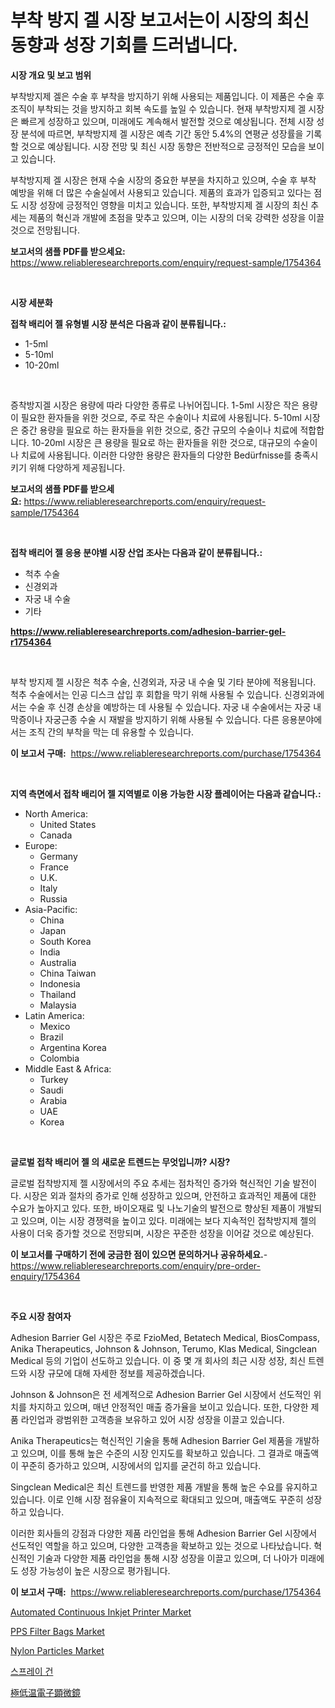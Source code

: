 <p><h1>부착 방지 겔 시장 보고서는이 시장의 최신 동향과 성장 기회를 드러냅니다.</h1></p><p><strong>시장 개요 및 보고 범위</strong></p>
<p><p>부착방지제 겔은 수술 후 부착을 방지하기 위해 사용되는 제품입니다. 이 제품은 수술 후 조직이 부착되는 것을 방지하고 회복 속도를 높일 수 있습니다. 현재 부착방지제 겔 시장은 빠르게 성장하고 있으며, 미래에도 계속해서 발전할 것으로 예상됩니다. 전체 시장 성장 분석에 따르면, 부착방지제 겔 시장은 예측 기간 동안 5.4%의 연평균 성장률을 기록할 것으로 예상됩니다. 시장 전망 및 최신 시장 동향은 전반적으로 긍정적인 모습을 보이고 있습니다. </p><p>부착방지제 겔 시장은 현재 수술 시장의 중요한 부분을 차지하고 있으며, 수술 후 부착 예방을 위해 더 많은 수술실에서 사용되고 있습니다. 제품의 효과가 입증되고 있다는 점도 시장 성장에 긍정적인 영향을 미치고 있습니다. 또한, 부착방지제 겔 시장의 최신 추세는 제품의 혁신과 개발에 초점을 맞추고 있으며, 이는 시장의 더욱 강력한 성장을 이끌 것으로 전망됩니다.</p></p>
<p><strong>보고서의 샘플 PDF를 받으세요:</strong> <a href="https://www.reliableresearchreports.com/enquiry/request-sample/1754364">https://www.reliableresearchreports.com/enquiry/request-sample/1754364</a></p>
<p>&nbsp;</p>
<p><strong>시장 세분화</strong></p>
<p><strong>접착 배리어 젤 유형별 시장 분석은 다음과 같이 분류됩니다.:</strong></p>
<p><ul><li>1-5ml</li><li>5-10ml</li><li>10-20ml</li></ul></p>
<p>&nbsp;</p>
<p><p>증착방지겔 시장은 용량에 따라 다양한 종류로 나뉘어집니다. 1-5ml 시장은 작은 용량이 필요한 환자들을 위한 것으로, 주로 작은 수술이나 치료에 사용됩니다. 5-10ml 시장은 중간 용량을 필요로 하는 환자들을 위한 것으로, 중간 규모의 수술이나 치료에 적합합니다. 10-20ml 시장은 큰 용량을 필요로 하는 환자들을 위한 것으로, 대규모의 수술이나 치료에 사용됩니다. 이러한 다양한 용량은 환자들의 다양한 Bedürfnisse를 충족시키기 위해 다양하게 제공됩니다.</p></p>
<p><strong>보고서의 샘플 PDF를 받으세요:</strong>&nbsp;<a href="https://www.reliableresearchreports.com/enquiry/request-sample/1754364">https://www.reliableresearchreports.com/enquiry/request-sample/1754364</a></p>
<p>&nbsp;</p>
<p><strong> 접착 배리어 젤 응용 분야별 시장 산업 조사는 다음과 같이 분류됩니다.:</strong></p>
<p><ul><li>척추 수술</li><li>신경외과</li><li>자궁 내 수술</li><li>기타</li></ul></p>
<p><strong><a href="https://www.reliableresearchreports.com/adhesion-barrier-gel-r1754364">https://www.reliableresearchreports.com/adhesion-barrier-gel-r1754364</a></strong></p>
<p>&nbsp;</p>
<p><p>부착 방지제 젤 시장은 척추 수술, 신경외과, 자궁 내 수술 및 기타 분야에 적용됩니다. 척추 수술에서는 인공 디스크 삽입 후 회합을 막기 위해 사용될 수 있습니다. 신경외과에서는 수술 후 신경 손상을 예방하는 데 사용될 수 있습니다. 자궁 내 수술에서는 자궁 내막증이나 자궁근종 수술 시 재발을 방지하기 위해 사용될 수 있습니다. 다른 응용분야에서는 조직 간의 부착을 막는 데 유용할 수 있습니다.</p></p>
<p><strong>이 보고서 구매:</strong>&nbsp; <a href="https://www.reliableresearchreports.com/purchase/1754364">https://www.reliableresearchreports.com/purchase/1754364</a></p>
<p>&nbsp;</p>
<p><strong>지역 측면에서 접착 배리어 젤 지역별로 이용 가능한 시장 플레이어는 다음과 같습니다.:</strong></p>
<p><ul>
    <li>
        North America:
        <ul>
            <li>United States</li>
            <li>Canada</li>
        </ul>
    </li>
    <li>
        Europe:
        <ul>
            <li>Germany</li>
            <li>France</li>
            <li>U.K.</li>
            <li>Italy</li>
            <li>Russia</li>
        </ul>
    </li>
    <li>
        Asia-Pacific:
        <ul>
            <li>China</li>
            <li>Japan</li>
            <li>South Korea</li>
            <li>India</li>
            <li>Australia</li>
            <li>China Taiwan</li>
            <li>Indonesia</li>
            <li>Thailand</li>
            <li>Malaysia</li>
        </ul>
    </li>
    <li>
        Latin America:
        <ul>
            <li>Mexico</li>
            <li>Brazil</li>
            <li>Argentina Korea</li>
            <li>Colombia</li>
        </ul>
    </li>
    <li>
        Middle East & Africa:
        <ul>
            <li>Turkey</li>
            <li>Saudi</li>
            <li>Arabia</li>
            <li>UAE</li>
            <li>Korea</li>
        </ul>
    </li>
    </ul></p>
<p>&nbsp;</p>
<p><strong>글로벌 접착 배리어 젤 의 새로운 트렌드는 무엇입니까? 시장?</strong></p>
<p><p>글로벌 접착방지제 젤 시장에서의 주요 추세는 점차적인 증가와 혁신적인 기술 발전이다. 시장은 외과 절차의 증가로 인해 성장하고 있으며, 안전하고 효과적인 제품에 대한 수요가 높아지고 있다. 또한, 바이오재료 및 나노기술의 발전으로 향상된 제품이 개발되고 있으며, 이는 시장 경쟁력을 높이고 있다. 미래에는 보다 지속적인 접착방지제 젤의 사용이 더욱 증가할 것으로 전망되며, 시장은 꾸준한 성장을 이어갈 것으로 예상된다.</p></p>
<p><strong>이 보고서를 구매하기 전에 궁금한 점이 있으면 문의하거나 공유하세요.</strong>- <a href="https://www.reliableresearchreports.com/enquiry/pre-order-enquiry/1754364">https://www.reliableresearchreports.com/enquiry/pre-order-enquiry/1754364</a></p>
<p>&nbsp;</p>
<p><strong>주요 시장 참여자</strong></p>
<p><p>Adhesion Barrier Gel 시장은 주로 FzioMed, Betatech Medical, BiosCompass, Anika Therapeutics, Johnson & Johnson, Terumo, Klas Medical, Singclean Medical 등의 기업이 선도하고 있습니다. 이 중 몇 개 회사의 최근 시장 성장, 최신 트렌드와 시장 규모에 대해 자세한 정보를 제공하겠습니다.</p><p>Johnson & Johnson은 전 세계적으로 Adhesion Barrier Gel 시장에서 선도적인 위치를 차지하고 있으며, 매년 안정적인 매출 증가율을 보이고 있습니다. 또한, 다양한 제품 라인업과 광범위한 고객층을 보유하고 있어 시장 성장을 이끌고 있습니다.</p><p>Anika Therapeutics는 혁신적인 기술을 통해 Adhesion Barrier Gel 제품을 개발하고 있으며, 이를 통해 높은 수준의 시장 인지도를 확보하고 있습니다. 그 결과로 매출액이 꾸준히 증가하고 있으며, 시장에서의 입지를 굳건히 하고 있습니다.</p><p>Singclean Medical은 최신 트렌드를 반영한 제품 개발을 통해 높은 수요를 유지하고 있습니다. 이로 인해 시장 점유율이 지속적으로 확대되고 있으며, 매출액도 꾸준히 성장하고 있습니다.</p><p>이러한 회사들의 강점과 다양한 제품 라인업을 통해 Adhesion Barrier Gel 시장에서 선도적인 역할을 하고 있으며, 다양한 고객층을 확보하고 있는 것으로 나타났습니다. 혁신적인 기술과 다양한 제품 라인업을 통해 시장 성장을 이끌고 있으며, 더 나아가 미래에도 성장 가능성이 높은 시장으로 평가됩니다.</p></p>
<p><strong>이 보고서 구매:</strong>&nbsp;&nbsp;<a href="https://www.reliableresearchreports.com/purchase/1754364">https://www.reliableresearchreports.com/purchase/1754364</a></p>
<p><p><a href="https://rainy-horn-d69.notion.site/Automated-Continuous-Inkjet-Printer-Market-Size-CAGR-Trends-2024-2030-478de31149774a818615753e4b06bd9f">Automated Continuous Inkjet Printer Market</a></p><p><a href="https://issuu.com/reportprime-2/docs/pps-filter-bags-market-size-2030.pptx">PPS Filter Bags Market</a></p><p><a href="https://issuu.com/reportprime-2/docs/nylon-particles-market-size-2030.pptx">Nylon Particles Market</a></p><p><a href="https://github.com/Hubertstyenger6685/Market-Research-Report-List-1/blob/main/311040238238.md">스프레이 건</a></p><p><a href="https://github.com/zoetazuur/Market-Research-Report-List-1/blob/main/418732527805.md">極低温電子顕微鏡</a></p></p>